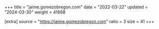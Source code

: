 +++
title = "jaime.gomezobregon.com"
date = "2022-03-22"
updated = "2024-03-30"
weight = 41668

[extra]
source = "https://jaime.gomezobregon.com"
ratio = 3
size = 41
+++
